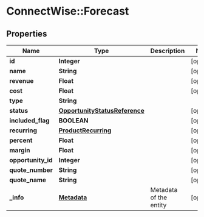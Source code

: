 # ConnectWise::Forecast

## Properties
Name | Type | Description | Notes
------------ | ------------- | ------------- | -------------
**id** | **Integer** |  | [optional] 
**name** | **String** |  | [optional] 
**revenue** | **Float** |  | [optional] 
**cost** | **Float** |  | [optional] 
**type** | **String** |  | 
**status** | [**OpportunityStatusReference**](OpportunityStatusReference.md) |  | [optional] 
**included_flag** | **BOOLEAN** |  | [optional] 
**recurring** | [**ProductRecurring**](ProductRecurring.md) |  | [optional] 
**percent** | **Float** |  | [optional] 
**margin** | **Float** |  | [optional] 
**opportunity_id** | **Integer** |  | [optional] 
**quote_number** | **String** |  | [optional] 
**quote_name** | **String** |  | [optional] 
**_info** | [**Metadata**](Metadata.md) | Metadata of the entity | [optional] 


